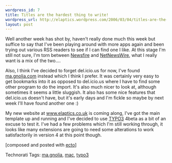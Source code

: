 ```yaml
--- 
wordpress_id: 7
title: Titles are the hardest thing to write!
wordpress_url: http://elaptics.wordpress.com/2006/03/04/titles-are-the-hardest-thing-to-write/
layout: post
---
```

<p>
Well another week has shot by, haven't really done much this week  but suffice to say that I've been playing around with more apps again and been trying out various RSS readers to see if I can find one I like.  At this stage I'm still not sure, I'm torn between <a href="http://www.newsfirerss.com/">Newsfire</a> and <a href="http://ranchero.com/netnewswire/">NetNewsWire</a>, what I really want is a mix of the two....
</p><p>
Also, I think I've decided to forget del.icio.us for now, I've found <a href="http://ma.gnolia.com/">ma.gnolia.com</a> instead which I think I prefer.  It was certainly very easy to get bookmarks into it as opposed to del.icio.us where I have to find some other program to do the import.  It's also much nicer to look at, although sometimes it seems a little sluggish.  It also has some nice features that del.icio.us doesn't have, but it's early days and I'm fickle so maybe by next week I'll have found another one :)
</p><p>
My new website at <a href="http://www.elaptics.co.uk" title="TYPO3">www.elaptics.co.uk</a> is coming along, I've got the main template up and running and I've decided to use <a href="http://typo3.org/">TYPO3</a> 4beta as a bit of an excuse to test it.  I've had a few problems which I'm still working through, it looks like many extensions are going to need some alterations to work satisfactorily in version 4 at this point though.
</p><p>


[composed and posted with <a href="http://ecto.kung-foo.tv">ecto</a>]
</p>
<!-- technorati tags start --><p>Technorati Tags: <a href="http://www.technorati.com/tag/ma.gnolia" rel="tag">ma.gnolia</a>, <a href="http://www.technorati.com/tag/mac" rel="tag">mac</a>, <a href="http://www.technorati.com/tag/typo3" rel="tag">typo3</a></p><!-- technorati tags end -->
